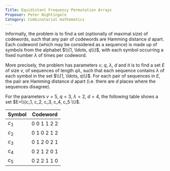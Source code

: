 ```yaml
---
Title: Equidistant Frequency Permutation Arrays
Proposer: Peter Nightingale
Category: Combinatorial mathematics
---
```


Informally, the problem is to find a set (optionally of maximal size) of codewords, such
that any pair of codewords are Hamming distance $d$ apart. Each codeword (which may
be considered as a sequence) is made up of symbols from the alphabet $\\{1, \ldots, q\\}$, with
each symbol occurring a fixed number $\lambda$ of times per codeword.

More precisely, the problem has parameters $v$, $q$, $\lambda$, $d$ and it is to find a set $E$ of size $v$, of sequences
of length $q\lambda$, such that each sequence contains $\lambda$ of each symbol in the set $\\{1, \ldots, q\\}$.
For each pair of sequences in $E$, the pair are Hamming distance $d$ apart (i.e. there are $d$
places where the sequences disagree). 

For the parameters $v=5$, $q=3$, $\lambda =2$, $d=4$, the 
following table shows a set $E=\\{c_1, c_2, c_3, c_4, c_5 \\}$.

Symbol  | Codeword
------  | --------
$c_1$ | 0 0 1 1 2 2
$c_2$ | 0 1 0 2 1 2
$c_3$ | 0 1 2 0 2 1
$c_4$ | 0 2 1 2 0 1
$c_5$ | 0 2 2 1 1 0




